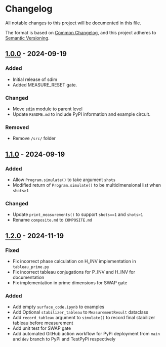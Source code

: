 # Changelog

All notable changes to this project will be documented in this file.

The format is based on [Common Changelog](https://common-changelog.org/),
and this project adheres to [Semantic Versioning](https://semver.org/spec/v2.0.0.html).

## [1.0.0] - 2024-09-19

### Added

- Initial release of sdim
- Added MEASURE_RESET gate.

### Changed

- Move `sdim` module to parent level
- Update `README.md` to include PyPI information and example circuit.

### Removed

- Remove `/src/` folder


[1.0.0]: https://github.com/events555/sdim/releases/tag/v1.0.0

## [1.1.0] - 2024-09-19

### Added

- Allow `Program.simulate()` to take argument `shots`
- Modified return of `Program.simulate()` to be multidimensional list when `shots>1`

### Changed
- Update `print_measurements()` to support `shots==1` and `shots>1`
- Rename `composite.md` to `COMPOSITE.md`

[1.1.0]: https://github.com/events555/sdim/releases/tag/v1.1.0

## [1.2.0] - 2024-11-19

### Fixed

- Fix incorrect phase calculation on H_INV implementation in `tableau_prime.py`
- Fix incorrect tableau conjugations for P_INV and H_INV for documentation
- Fix implementation in prime dimensions for SWAP gate 

### Added
- Add empty `surface_code.ipynb` to examples
- Add Optional `stabilizer_tableau` to `MeasurementResult` dataclass 
- Add `record_tableau` argument to `simulate()` to record final stabilizer tableau before measurement
- Add unit test for SWAP gate
- Add automated GitHub action workflow for PyPi deployment from `main` and `dev` branch to PyPi and TestPyPi respectively

[1.2.0]: https://github.com/events555/sdim/releases/tag/v1.2.0